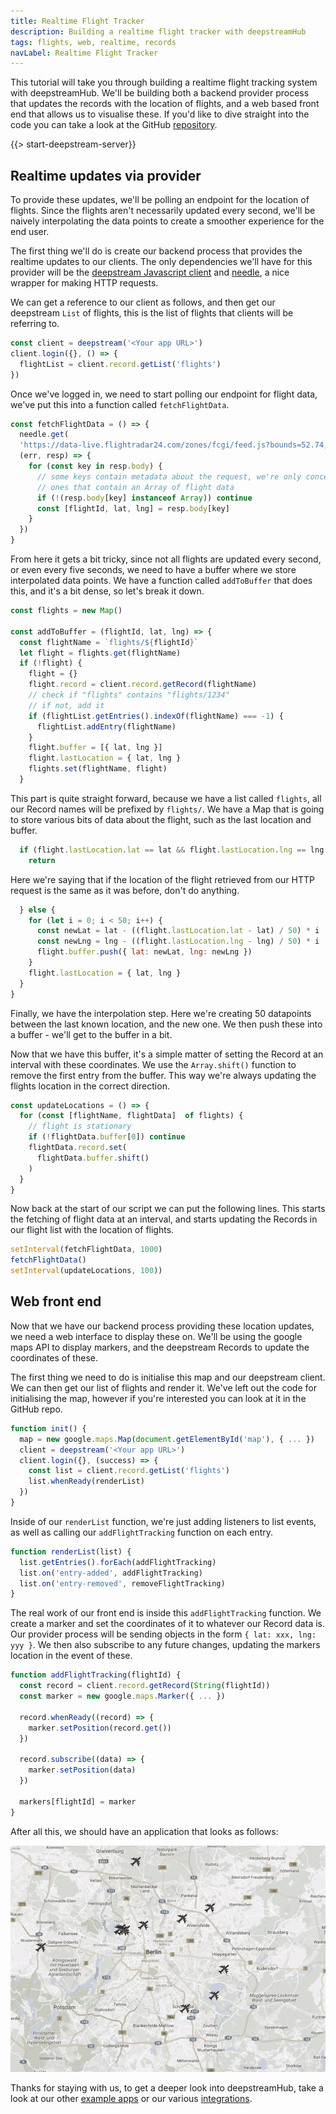 ```yaml
---
title: Realtime Flight Tracker
description: Building a realtime flight tracker with deepstreamHub
tags: flights, web, realtime, records
navLabel: Realtime Flight Tracker
---
```

This tutorial will take you through building a realtime flight tracking system with deepstreamHub. We'll be building both a backend provider process that updates the records with the location of flights, and a web based front end that allows us to visualise these. If you'd like to dive straight into the code you can take a look at the GitHub [repository](https://github.com/deepstreamIO/dsh-demo-realtime-flight-tracker).

{{> start-deepstream-server}}

## Realtime updates via provider

To provide these updates, we'll be polling an endpoint for the location of flights. Since the flights aren't necessarily updated every second, we'll be naively interpolating the data points to create a smoother experience for the end user.

The first thing we'll do is create our backend process that provides the realtime updates to our clients. The only dependencies we'll have for this provider will be the [deepstream Javascript client](https://github.com/deepstreamIO/deepstream.io-client-js) and [needle](https://github.com/tomas/needle), a nice wrapper for making HTTP requests.

We can get a reference to our client as follows, and then get our deepstream `List` of flights, this is the list of flights that clients will be referring to.

```javascript
const client = deepstream('<Your app URL>')
client.login({}, () => {
  flightList = client.record.getList('flights')
})
```
Once we've logged in, we need to start polling our endpoint for flight data, we've put this into a function called `fetchFlightData`.

```javascript
const fetchFlightData = () => {
  needle.get(
  'https://data-live.flightradar24.com/zones/fcgi/feed.js?bounds=52.74,52.19,12.91,13.74',
  (err, resp) => {
    for (const key in resp.body) {
      // some keys contain metadata about the request, we're only concerned about
      // ones that contain an Array of flight data
      if (!(resp.body[key] instanceof Array)) continue
      const [flightId, lat, lng] = resp.body[key]
    }
  })
}
```

From here it gets a bit tricky, since not all flights are updated every second, or even every five seconds, we need to have a buffer where we store interpolated data points. We have a function called `addToBuffer` that does this, and it's a bit dense, so let's break it down.

```javascript
const flights = new Map()

const addToBuffer = (flightId, lat, lng) => {
  const flightName = `flights/${flightId}`
  let flight = flights.get(flightName)
  if (!flight) {
    flight = {}
    flight.record = client.record.getRecord(flightName)
    // check if "flights" contains "flights/1234"
    // if not, add it
    if (flightList.getEntries().indexOf(flightName) === -1) {
      flightList.addEntry(flightName)
    }
    flight.buffer = [{ lat, lng }]
    flight.lastLocation = { lat, lng }
    flights.set(flightName, flight)
  }
```

This part is quite straight forward, because we have a list called `flights`, all our Record names will be prefixed by `flights/`. We have a Map that is going to store various bits of data about the flight, such as the last location and buffer.

```javascript
  if (flight.lastLocation.lat == lat && flight.lastLocation.lng == lng ) {
    return
```

Here we're saying that if the location of the flight retrieved from our HTTP request is the same as it was before, don't do anything.

```javascript
  } else {
    for (let i = 0; i < 50; i++) {
      const newLat = lat - ((flight.lastLocation.lat - lat) / 50) * i
      const newLng = lng - ((flight.lastLocation.lng - lng) / 50) * i
      flight.buffer.push({ lat: newLat, lng: newLng })
    }
    flight.lastLocation = { lat, lng }
  }
}
```

Finally, we have the interpolation step. Here we're creating 50 datapoints between the last known location, and the new one. We then push these into a buffer - we'll get to the buffer in a bit.

Now that we have this buffer, it's a simple matter of setting the Record at an interval with these coordinates. We use the `Array.shift()` function to remove the first entry from the buffer. This way we're always updating the flights location in the correct direction.

```javascript
const updateLocations = () => {
  for (const [flightName, flightData]  of flights) {
    // flight is stationary
    if (!flightData.buffer[0]) continue
    flightData.record.set(
      flightData.buffer.shift()
    )
  }
}
```

Now back at the start of our script we can put the following lines. This starts the fetching of flight data at an interval, and starts updating the Records in our flight list with the location of flights.

```javascript
setInterval(fetchFlightData, 1000)
fetchFlightData()
setInterval(updateLocations, 100))
```

## Web front end

Now that we have our backend process providing these location updates, we need a web interface to display these on. We'll be using the google maps API to display markers, and the deepstream Records to update the coordinates of these.

The first thing we need to do is initialise this map and our deepstream client. We can then get our list of flights and render it. We've left out the code for initialising the map, however if you're interested you can look at it in the GitHub repo.

```javascript
function init() {
  map = new google.maps.Map(document.getElementById('map'), { ... })
  client = deepstream('<Your app URL>')
  client.login({}, (success) => {
    const list = client.record.getList('flights')
    list.whenReady(renderList)
  })
}
```

Inside of our `renderList` function, we're just adding listeners to list events, as well as calling our `addFlightTracking` function on each entry.

```javascript
function renderList(list) {
  list.getEntries().forEach(addFlightTracking)
  list.on('entry-added', addFlightTracking)
  list.on('entry-removed', removeFlightTracking)
}
```

The real work of our front end is inside this `addFlightTracking` function. We create a marker and set the coordinates of it to whatever our Record data is. Our provider process will be sending objects in the form `{ lat: xxx, lng: yyy }`. We then also subscribe to any future changes, updating the markers location in the event of these.

```javascript
function addFlightTracking(flightId) {
  const record = client.record.getRecord(String(flightId))
  const marker = new google.maps.Marker({ ... })

  record.whenReady((record) => {
    marker.setPosition(record.get())
  })

  record.subscribe((data) => {
    marker.setPosition(data)
  })

  markers[flightId] = marker
}
```


After all this, we should have an application that looks as follows:

![flights](flights.gif)

Thanks for staying with us, to get a deeper look into deepstreamHub, take a look at our other [example apps](/tutorials/#example-apps) or our various [integrations](/tutorials/#integrations).
